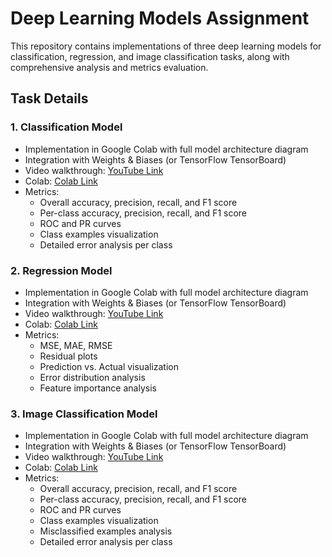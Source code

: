 # Deep Learning Models Assignment

This repository contains implementations of three deep learning models for classification, regression, and image classification tasks, along with comprehensive analysis and metrics evaluation.

## Task Details

### 1. Classification Model

- Implementation in Google Colab with full model architecture diagram
- Integration with Weights & Biases (or TensorFlow TensorBoard)
- Video walkthrough: [YouTube Link](https://youtu.be/classification-model-walkthrough)
- Colab: [Colab Link](https://colab.research.google.com/github/pruthvik-sheth/CMPE-258-Deep-Learning/blob/main/Assignments/Assignment-2/classification/IRIS_Classification.ipynb)
- Metrics:
  - Overall accuracy, precision, recall, and F1 score
  - Per-class accuracy, precision, recall, and F1 score
  - ROC and PR curves
  - Class examples visualization
  - Detailed error analysis per class

### 2. Regression Model

- Implementation in Google Colab with full model architecture diagram
- Integration with Weights & Biases (or TensorFlow TensorBoard)
- Video walkthrough: [YouTube Link](https://youtu.be/regression-model-walkthrough)
- Colab: [Colab Link](https://colab.research.google.com/github/pruthvik-sheth/CMPE-258-Deep-Learning/blob/main/Assignments/Assignment-2/regression/California_Housing_Regression.ipynb)
- Metrics:
  - MSE, MAE, RMSE
  - Residual plots
  - Prediction vs. Actual visualization
  - Error distribution analysis
  - Feature importance analysis

### 3. Image Classification Model

- Implementation in Google Colab with full model architecture diagram
- Integration with Weights & Biases (or TensorFlow TensorBoard)
- Video walkthrough: [YouTube Link](https://youtu.be/image-classification-walkthrough)
- Colab: [Colab Link](https://colab.research.google.com/github/pruthvik-sheth/CMPE-258-Deep-Learning/blob/main/Assignments/Assignment-2/image_classification/CNN_Image_Classification.ipynb)
- Metrics:
  - Overall accuracy, precision, recall, and F1 score
  - Per-class accuracy, precision, recall, and F1 score
  - ROC and PR curves
  - Class examples visualization
  - Misclassified examples analysis
  - Detailed error analysis per class
